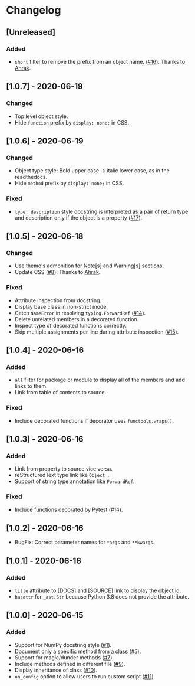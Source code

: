 # Changelog

## [Unreleased]
### Added
- `short` filter to remove the prefix from an object name. ([#16](https://github.com/daizutabi/mkapi/pull/16)). Thanks to [Ahrak](https://github.com/Ahrak).

## [1.0.7] - 2020-06-19
### Changed
- Top level object style.
- Hide `function` prefix by `display: none;` in CSS.

## [1.0.6] - 2020-06-19
### Changed
- Object type style: Bold upper case -> italic lower case, as in the readthedocs.
- Hide `method` prefix by `display: none;` in CSS.

### Fixed
- `type: description` style docstring is interpreted as a pair of return type and description only if the object is a property ([#17](https://github.com/daizutabi/mkapi/issues/17)).

## [1.0.5] - 2020-06-18
### Changed
- Use theme's admonition for Note[s] and Warning[s] sections.
- Update CSS ([#8](https://github.com/daizutabi/mkapi/issues/8)). Thanks to [Ahrak](https://github.com/Ahrak).

### Fixed
- Attribute inspection from docstring.
- Display base class in non-strict mode.
- Catch `NameError` in resolving `typing.ForwardRef` ([#14](https://github.com/daizutabi/mkapi/issues/14)).
- Delete unrelated members in a decorated function.
- Inspect type of decorated functions correctly.
- Skip multiple assignments per line during attribute inspection ([#15](https://github.com/daizutabi/mkapi/issues/15)).

## [1.0.4] - 2020-06-16
### Added
- `all` filter for package or module to display all of the members and add links to them.
- Link from table of contents to source.

### Fixed
- Include decorated functions if decorator uses `functools.wraps()`.

## [1.0.3] - 2020-06-16
### Added
- Link from property to source vice versa.
- reStructuredText type link like `Object_`.
- Support of string type annotation like `ForwardRef`.

### Fixed
- Include functions decorated by Pytest ([#14](https://github.com/daizutabi/mkapi/issues/14)).

## [1.0.2] -  2020-06-16

- BugFix: Correct parameter names for `*args` and `**kwargs`.

## [1.0.1] - 2020-06-16
### Added
- `title` attribute to [DOCS] and [SOURCE] link to display the object id.
- `hasattr` for `_ast.Str` because Python 3.8 does not provide the attribute.

## [1.0.0] - 2020-06-15
### Added
- Support for NumPy docstring style ([#1](https://github.com/daizutabi/mkapi/issues/1)).
- Document only a specific method from a class ([#5](https://github.com/daizutabi/mkapi/issues/5)).
- Support for magic/dunder methods ([#7](https://github.com/daizutabi/mkapi/issues/7)).
- Include methods defined in different file ([#9](https://github.com/daizutabi/mkapi/issues/9)).
- Display inheritance of class ([#10](https://github.com/daizutabi/mkapi/issues/10)).
- `on_config` option to allow users to run custom script ([#11](https://github.com/daizutabi/mkapi/issues/11)).
